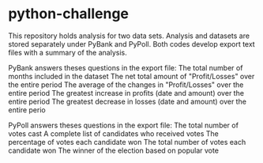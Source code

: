 # python-challenge
This repository holds analysis for two data sets. Analysis and datasets are stored separately under PyBank and PyPoll. 
Both codes develop export text files with a summary of the analysis. 

PyBank answers theses questions in the export file: 
  The total number of months included in the dataset
  The net total amount of "Profit/Losses" over the entire period
  The average of the changes in "Profit/Losses" over the entire period
  The greatest increase in profits (date and amount) over the entire period
  The greatest decrease in losses (date and amount) over the entire perio

PyPoll answers theses questions in the export file: 
  The total number of votes cast
  A complete list of candidates who received votes
  The percentage of votes each candidate won
  The total number of votes each candidate won
  The winner of the election based on popular vote
